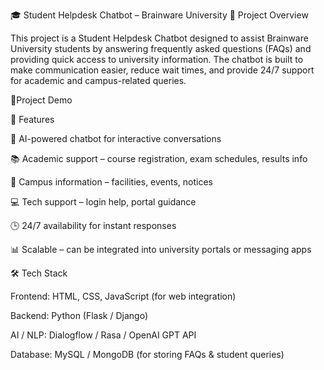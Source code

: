 🎓 Student Helpdesk Chatbot – Brainware University
📌 Project Overview

This project is a Student Helpdesk Chatbot designed to assist Brainware University students by answering frequently asked questions (FAQs) and providing quick access to university information. The chatbot is built to make communication easier, reduce wait times, and provide 24/7 support for academic and campus-related queries.

📌Project Demo 

🚀 Features

🤖 AI-powered chatbot for interactive conversations

📚 Academic support – course registration, exam schedules, results info

🏫 Campus information – facilities, events, notices

💻 Tech support – login help, portal guidance

🕒 24/7 availability for instant responses

📊 Scalable – can be integrated into university portals or messaging apps

🛠️ Tech Stack

Frontend: HTML, CSS, JavaScript (for web integration)

Backend: Python (Flask / Django)

AI / NLP: Dialogflow / Rasa / OpenAI GPT API

Database: MySQL / MongoDB (for storing FAQs & student queries)

